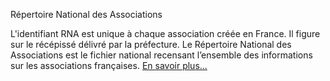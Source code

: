 Répertoire National des Associations

L'identifiant RNA est unique à chaque association créée en France. 
Il figure sur le récépissé délivré par la préfecture. Le Répertoire National 
des Associations est le fichier national recensant l’ensemble des informations 
sur les associations françaises. [En savoir plus...](http://www.associations.gouv.fr/le-rna-repertoire-national-des-associations.html|blank)
